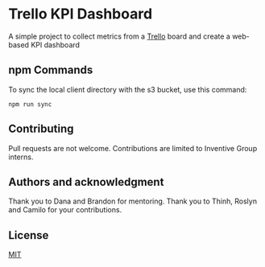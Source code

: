 # Trello KPI Dashboard

A simple project to collect metrics from a [Trello](https://www.trello.com) board and create a web-based KPI dashboard

npm Commands
----
To sync the local client directory with the s3 bucket, use this command:
```
npm run sync
```
## Contributing
Pull requests are not welcome.  Contributions are limited to Inventive Group interns.

## Authors and acknowledgment
Thank you to Dana and Brandon for mentoring.  Thank you to Thinh, Roslyn and Camilo for your contributions.

## License
[MIT](https://choosealicense.com/licenses/mit/)